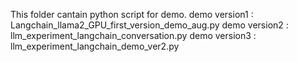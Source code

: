 This folder cantain python script for demo.
demo version1 : Langchain_llama2_GPU_first_version_demo_aug.py
demo version2 : llm_experiment_langchain_conversation.py
demo version3 : llm_experiment_langchain_demo_ver2.py
